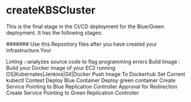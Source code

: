 # createKBSCluster

This is the final stage in the CI/CD deployment for the Blue/Green deployment. It has the following stages:

####### Use this Repository files after you have created your infrastructure.Your 

Linting :-analyzes source code to flag programming errors
Build Image : Build your Docker image of your EC2 running OS|Kubernates|Jenkins|Git|Docker
Push Image To Dockerhub
Set Current kubectl Context
Deploy Blue Container
Deploy green container
Create Service Pointing to Blue Replication Controller
Approval for Redirection
Create Service Pointing to Green Replication Controller
